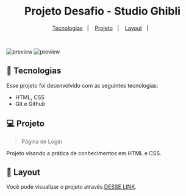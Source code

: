   <h1 align="center"> Projeto Desafio - Studio Ghibli</h1>

  <p align="center">
    <a href="#-tecnologias">Tecnologias</a>&nbsp;&nbsp;&nbsp;|&nbsp;&nbsp;&nbsp;
    <a href="#-projeto">Projeto</a>&nbsp;&nbsp;&nbsp;|&nbsp;&nbsp;&nbsp;
    <a href="#-layout">Layout</a>&nbsp;&nbsp;&nbsp;|&nbsp;&nbsp;&nbsp;
  </p>

  <br>
   
  ![preview](preview.png) ![preview](preview1.png)
 

## 🚀 Tecnologias

Esse projeto foi desenvolvido com as seguintes tecnologias:

- HTML, CSS
- Git e Github

## 💻 Projeto

> Página de Login

Projeto visando a prática de conhecimentos em HTML e CSS.

## 🔖 Layout

Você pode visualizar o projeto através [DESSE LINK](https://felipepleao.github.io/clone-projects/projeto02-StudioGhibli).
